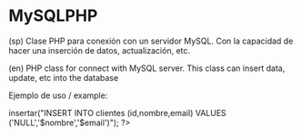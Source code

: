 # MySQLPHP
(sp) Clase PHP para conexión con un servidor MySQL. Con la capacidad de hacer una inserción de datos, actualización, etc. 

(en) PHP class for connect with MySQL server. This class can insert data, update, etc into the database

Ejemplo de uso / example:

<?php

	//clase para la conexión de la base de datos 
	include("MySQLPHP.php");
	$dataBase = new Mysql();
	//inserta en la base de datos clientes el nombre y email del cliente
	$insertar = $dataBase->insertar("INSERT INTO clientes (id,nombre,email) VALUES ('NULL','$nombre','$email')");
	
?>
